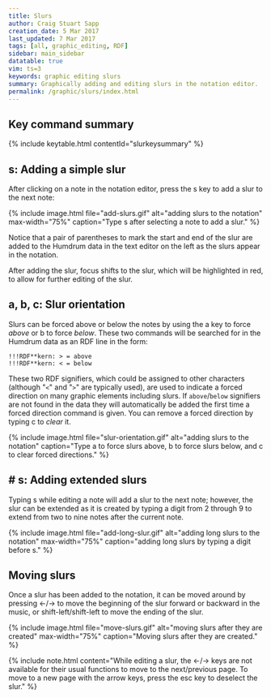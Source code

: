 ```yaml
---
title: Slurs
author: Craig Stuart Sapp
creation_date: 5 Mar 2017
last_updated: 7 Mar 2017
tags: [all, graphic_editing, RDF]
sidebar: main_sidebar
datatable: true
vim: ts=3
keywords: graphic editing slurs
summary: Graphically adding and editing slurs in the notation editor.
permalink: /graphic/slurs/index.html
---
```


## Key command summary ##

{% include keytable.html
	contentId="slurkeysummary"
%}
<script type="text/JSON" id="slurkeysummary">
{
	"tableColumns":
	[
		{ "data": "keys",   "title": "Key(s)" },
		{ "data": "description", "title": "Action"}
	],
	"categoryList": 
	[
		{
			"categoryName": "adding a slur to a note",
			"keyList":
			[
 				{
					"keys": "<span class='keypress'>s</span>",
					"description": "Add a slur to the next note"
				},
	
				{
					"keys": "<span class='keypress'>2+s</span>",
					"description": "Add slur starting on current note and including next two notes"
				},
			
				{
					"keys": "<span class='keypress'>9+s</span>",
					"description": "Add slur starting on current note and including next nine notes"
				}
			]
		},
		{
			"categoryName": "editing slurs",
			"keyList":
			[
				{
					"keys": "<span class='keypress'>a</span>",
					"description": "force slur above notes"
				},
			
				{
					"keys": "<span class='keypress'>b</span>",
					"description": "force slur below notes"
				},
			
				{
					"keys": "<span class='keypress'>c</span>",
					"description": "clear forced slur direction"
				},
			
				{
					"keys": "<span class='keypress'>left</span>",
					"description": "move slur start one note to the left"
				},
			
				{
					"keys": "<span class='keypress'>right</span>",
					"description": "move slur start one note to the right"
				},
			
				{
					"keys": "<span class='keypress'>shift-left</span>",
					"description": "move slur end one note to the left"
				},
			
				{
					"keys": "<span class='keypress'>shift-right</span>",
					"description": "move slur end one note to the right"
				},
			
				{
					"keys": "<span class='keypress'>escape</span>",
					"description": "deselect the slur"
				}
			]	
		}
	]
}
</script>


## <span class="keypress">s</span>: Adding a simple slur ##

After clicking on a note in the notation editor, press
the <span class="keypress">s</span> key to add a slur to the next note:

{% include image.html
	file="add-slurs.gif"
	alt="adding slurs to the notation"
	max-width="75%"
	caption="Type <span class='keypress'>s</span> after selecting a note to add a slur."
%}

Notice that a pair of parentheses to mark the start and end of the
slur are added to the Humdrum data in the text editor on the left
as the slurs appear in the notation.

After adding the slur, focus shifts to the slur, which will be highlighted
in red, to allow for further editing of the slur.

## <span class="keypress">a</span>, <span class="keypress">b</span>, <span class="keypress">c</span>: Slur orientation ##

Slurs can be forced above or below the notes by using the <span
class="keypress">a</span> key to force *above* or <span
class="keypress">b</span> to force *below*.  These two commands
will be searched for in the Humdrum data as an RDF line in the form:

```humdrum
!!!RDF**kern: > = above
!!!RDF**kern: < = below
```

These two RDF signifiers, which could be assigned to other characters
(although "`<`" and "`>`" are typically used), are used to
indicate a forced direction on many graphic elements including
slurs.  If `above`/`below` signifiers are not found in the data
they will automatically be added the first time a forced direction
command is given.  You can remove a forced direction by typing <span
class="keypress">c</span> to *clear* it.

{% include image.html
	file="slur-orientation.gif"
	alt="adding slurs to the notation"
	caption="Type <span class='keypress'>a</span> to force slurs above, 
	              <span class='keypress'>b</span> to force slurs below, and
	              <span class='keypress'>c</span> to clear forced directions."
%}

## <span class="keypress meta">#</span> <span class="keypress">s</span>: Adding extended slurs ##

Typing <span class="keypress">s</span> while editing a note will
add a slur to the next note; however, the slur can be extended as
it is created by typing a digit from <span class="keypress">2</span>
through <span class="keypress">9</span> to extend from two to nine
notes after the current note.


{% include image.html
	file="add-long-slur.gif"
	alt="adding long slurs to the notation"
	max-width="75%"
	caption="adding long slurs by typing a digit before <span class='keypress'>s</span>."
%}

## Moving slurs ##

Once a slur has been added to the notation, it can be moved around by pressing
<span class="keypress">&larr;</span>/<span class="keypress">&rarr;</span>
to move the beginning of the slur forward or backward in the music, or
<span class="keypress">shift-left</span>/<span class="keypress">shift-left</span>
to move the ending of the slur.


{% include image.html
	file="move-slurs.gif"
	alt="moving slurs after they are created"
	max-width="75%"
	caption="Moving slurs after they are created."
%}

{% include note.html
	content="While editing a slur, the <span class='keypress'>&larr;</span>/<span class='keypress'>&rarr;</span> keys are not available for their usual functions to move to the next/previous page.  To move to a new page with the arrow keys, press the <span class='keypress'>esc</span> key to deselect the slur."
%}



